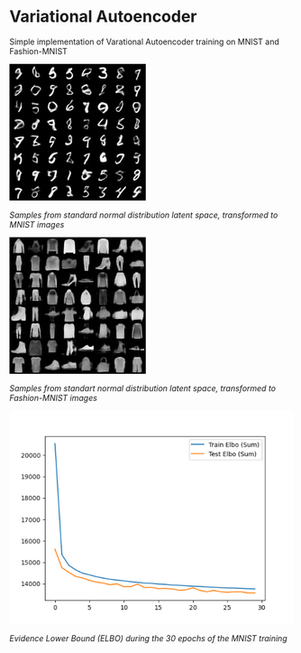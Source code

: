 # Variational Autoencoder 

Simple implementation of Varational Autoencoder training on MNIST and Fashion-MNIST

![sample of mnist](https://github.com/elronbandel/simple-vae/blob/master/samples/mnist_batch128_mid100_epoch29.png?raw=true)

*Samples from standard normal distribution latent space, transformed to MNIST images*


![sample of mnist](https://github.com/elronbandel/simple-vae/blob/master/samples/fashion-mnist_batch128_mid100_epoch29.png?raw=true)

*Samples from standart normal distribution latent space, transformed to Fashion-MNIST images*

![sample of mnist](https://github.com/elronbandel/simple-vae/blob/master/plots/elbo_plot_mnist.png?raw=true)

*Evidence Lower Bound (ELBO) during the 30 epochs of the MNIST training*

